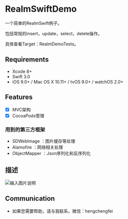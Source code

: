 # RealmSwiftDemo

一个简单的RealmSwift例子。

包括常规的insert，update，select，delete操作。

具体查看Target：RealmDemoTests。

## Requirements
- Xcode 8+
- Swift 3.0
- iOS 9.0+ / Mac OS X 10.11+ / tvOS 9.0+ / watchOS 2.0+

## Features

- [x] MVC架构
- [x] CocoaPods管理

### 用到的第三方框架
- SDWebImage    ：图片缓存等处理
- Alamofire     ：网络相关处理
- ObjectMapper  ：Json序列化和反序列化


## 描述
![输入图片说明](http://git.oschina.net/uploads/images/2016/1020/165052_ca274cf8_302364.png "在这里输入图片标题")


## Communication

- 如果您需要帮助，请与我联系，微信：hengchengfei

